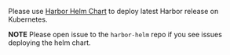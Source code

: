 Please use [Harbor Helm Chart](https://github.com/goharbor/harbor-helm) to deploy latest Harbor release on Kubernetes.

**NOTE** Please open issue to the `harbor-helm` repo if you see issues deploying the helm chart.

